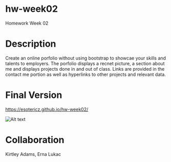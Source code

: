 # hw-week02
Homework Week 02

# Description
Create an online porfolio without using bootstrap to showcae your skills and talents to employers. The porfolio displays a recnet picture, a section about me 
and displays projects done in and out of class. Links are provided in the contact me portion as well as hyperlinks to other projects and relevant data.

# Final Version
https://esotericz.github.io/hw-week02/

![Alt text](/assets/images/screen.png?raw=true "HW Week 01 Screenshot")

# Collaboration
Kirtley Adams, Erna Lukac

